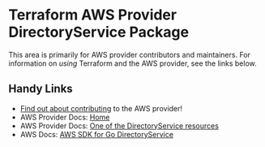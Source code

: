 # Terraform AWS Provider DirectoryService Package

This area is primarily for AWS provider contributors and maintainers. For information on _using_ Terraform and the AWS provider, see the links below.


## Handy Links

* [Find out about contributing](https://hashicorp.github.io/terraform-provider-aws/#contribute) to the AWS provider!
* AWS Provider Docs: [Home](https://registry.terraform.io/providers/hashicorp/aws/latest/docs)
* AWS Provider Docs: [One of the DirectoryService resources](https://registry.terraform.io/providers/hashicorp/aws/latest/docs/resources/directory_service_directory)
* AWS Docs: [AWS SDK for Go DirectoryService](https://docs.aws.amazon.com/sdk-for-go/api/service/directoryservice/)
